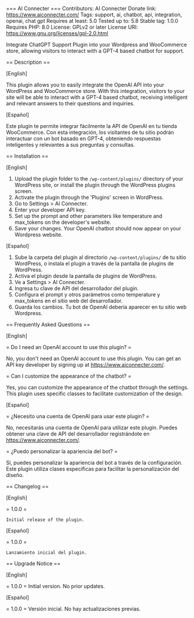 === AI Connecter ===
Contributors: AI Connecter
Donate link: https://www.aiconnecter.com/
Tags: support, ai, chatbot, api, integration, openai, chat gpt
Requires at least: 5.0
Tested up to: 5.8
Stable tag: 1.0.0
Requires PHP: 8.0
License: GPLv2 or later
License URI: https://www.gnu.org/licenses/gpl-2.0.html

Integrate ChatGPT Support Plugin into your Wordpress and WooCommerce store, allowing visitors to interact with a GPT-4 based chatbot for support.

== Description ==

[English]

This plugin allows you to easily integrate the OpenAI API into your WordPress and WooCommerce store. With this integration, visitors to your site will be able to interact with a GPT-4 based chatbot, receiving intelligent and relevant answers to their questions and inquiries.

[Español]

Este plugin te permite integrar fácilmente la API de OpenAI en tu tienda WooCommerce. Con esta integración, los visitantes de tu sitio podrán interactuar con un bot basado en GPT-4, obteniendo respuestas inteligentes y relevantes a sus preguntas y consultas.

== Installation ==

[English]

1. Upload the plugin folder to the `/wp-content/plugins/` directory of your WordPress site, or install the plugin through the WordPress plugins screen.
2. Activate the plugin through the 'Plugins' screen in WordPress.
3. Go to Settings > AI Connecter.
4. Enter your developer API key.
5. Set up the prompt and other parameters like temperature and max_tokens on the developer's website.
6. Save your changes. Your OpenAI chatbot should now appear on your Wordpress website.

[Español]

1. Sube la carpeta del plugin al directorio `/wp-content/plugins/` de tu sitio WordPress, o instala el plugin a través de la pantalla de plugins de WordPress.
2. Activa el plugin desde la pantalla de plugins de WordPress.
3. Ve a Settings > AI Connecter.
4. Ingresa tu clave de API del desarrollador del plugin.
5. Configura el prompt y otros parámetros como temperature y max_tokens en el sitio web del desarrollador.
6. Guarda los cambios. Tu bot de OpenAI debería aparecer en tu sitio web Wordpress.

== Frequently Asked Questions ==

[English]

= Do I need an OpenAI account to use this plugin? =

No, you don't need an OpenAI account to use this plugin. You can get an API key developer by signing up at https://www.aiconnecter.com/.

= Can I customize the appearance of the chatbot? =

Yes, you can customize the appearance of the chatbot through the settings. This plugin uses specific classes to facilitate customization of the design.

[Español]

= ¿Necesito una cuenta de OpenAI para usar este plugin? =

No, necesitarás una cuenta de OpenAI para utilizar este plugin. Puedes obtener una clave de API del desarrollador registrándote en https://www.aiconnecter.com/.

= ¿Puedo personalizar la apariencia del bot? =

Sí, puedes personalizar la apariencia del bot a través de la configuración. Este plugin utiliza clases específicas para facilitar la personalización del diseño.


== Changelog ==

[English]

= 1.0.0 =

    Initial release of the plugin.

[Español]

= 1.0.0 =

    Lanzamiento inicial del plugin.

== Upgrade Notice ==

[English]

= 1.0.0 =
Initial version. No prior updates.

[Español]

= 1.0.0 =
Versión inicial. No hay actualizaciones previas.
